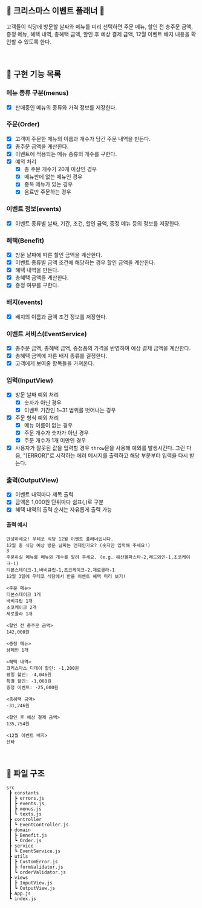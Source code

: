 ## 🎄 크리스마스 이벤트 플래너 🎄

고객들이 식당에 방문할 날짜와 메뉴를 미리 선택하면 주문 메뉴, 할인 전 총주문 금액, 증정 메뉴, 혜택 내역, 총혜택 금액, 할인 후 예상 결제 금액, 12월 이벤트 배지 내용을 확인할 수 있도록 한다.

<br>

## 🚀 구현 기능 목록

### 메뉴 종류 구분(menus)

- [x] 판매중인 메뉴의 종류와 가격 정보를 저장한다.

### 주문(Order)

- [x] 고객이 주문한 메뉴의 이름과 개수가 담긴 주문 내역을 만든다.
- [x] 총주문 금액을 계산한다.
- [x] 이벤트에 적용되는 메뉴 종류의 개수를 구한다.
- [x] 예외 처리
  - [x] 총 주문 개수가 20개 이상인 경우
  - [x] 메뉴판에 없는 메뉴인 경우
  - [x] 중복 메뉴가 있는 경우
  - [x] 음료만 주문하는 경우

### 이벤트 정보(events)

- [x] 이벤트 종류별 날짜, 기간, 조건, 할인 금액, 증정 메뉴 등의 정보를 저장한다.

### 혜택(Benefit)

- [x] 방문 날짜에 따른 할인 금액을 계산한다.
- [x] 이벤트 종류별 금액 조건에 해당하는 경우 할인 금액을 계산한다.
- [x] 혜택 내역을 만든다.
- [x] 총혜택 금액을 계산한다.
- [x] 증정 여부를 구한다.

### 배지(events)

- [x] 배지의 이름과 금액 조건 정보를 저장한다.

### 이벤트 서비스(EventService)

- [x] 총주문 금액, 총혜택 금액, 증정품의 가격을 반영하여 예상 결제 금액을 계산한다.
- [x] 총혜택 금액에 따른 배지 종류를 결정한다.
- [x] 고객에게 보여줄 항목들을 가져온다.

### 입력(InputView)

- [x] 방문 날짜 예외 처리
  - [x] 숫자가 아닌 경우
  - [x] 이벤트 기간인 1~31 범위를 벗어나는 경우
- [x] 주문 형식 예외 처리
  - [x] 메뉴 이름이 없는 경우
  - [x] 주문 개수가 숫자가 아닌 경우
  - [x] 주문 개수가 1개 미만인 경우
- [x] 사용자가 잘못된 값을 입력할 경우 `throw`문을 사용해 예외를 발생시킨다. 그런 다음, "[ERROR]"로 시작하는 에러 메시지를 출력하고 해당 부분부터 입력을 다시 받는다.

### 출력(OutputView)

- [x] 이벤트 내역마다 제목 출력
- [x] 금액은 1,000원 단위마다 쉼표(,)로 구분
- [x] 혜택 내역의 출력 순서는 자유롭게 출력 가능

#### 출력 예시

```
안녕하세요! 우테코 식당 12월 이벤트 플래너입니다.
12월 중 식당 예상 방문 날짜는 언제인가요? (숫자만 입력해 주세요!)
3
주문하실 메뉴를 메뉴와 개수를 알려 주세요. (e.g. 해산물파스타-2,레드와인-1,초코케이크-1)
티본스테이크-1,바비큐립-1,초코케이크-2,제로콜라-1
12월 3일에 우테코 식당에서 받을 이벤트 혜택 미리 보기!

<주문 메뉴>
티본스테이크 1개
바비큐립 1개
초코케이크 2개
제로콜라 1개

<할인 전 총주문 금액>
142,000원

<증정 메뉴>
샴페인 1개

<혜택 내역>
크리스마스 디데이 할인: -1,200원
평일 할인: -4,046원
특별 할인: -1,000원
증정 이벤트: -25,000원

<총혜택 금액>
-31,246원

<할인 후 예상 결제 금액>
135,754원

<12월 이벤트 배지>
산타
```

<br>

## 📂 파일 구조

```
src
 ┣ constants
 ┃ ┣ errors.js
 ┃ ┣ events.js
 ┃ ┣ menus.js
 ┃ ┗ texts.js
 ┣ controller
 ┃ ┗ EventController.js
 ┣ domain
 ┃ ┣ Benefit.js
 ┃ ┗ Order.js
 ┣ service
 ┃ ┗ EventService.js
 ┣ utils
 ┃ ┣ CustomError.js
 ┃ ┣ formValidator.js
 ┃ ┗ orderValidator.js
 ┣ views
 ┃ ┣ InputView.js
 ┃ ┗ OutputView.js
 ┣ App.js
 ┗ index.js

```
